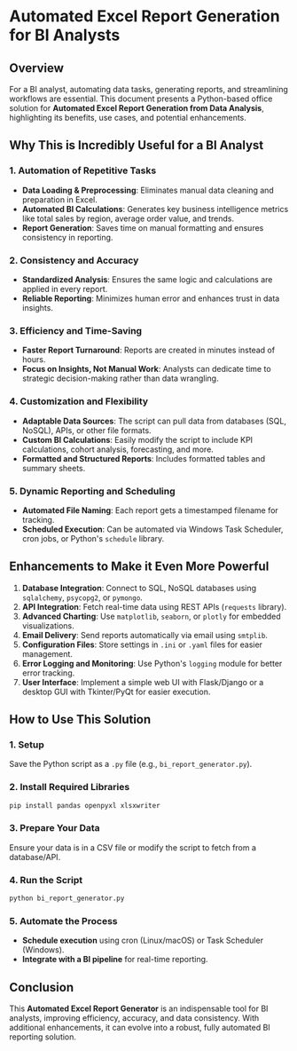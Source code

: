 # Automated Excel Report Generation for BI Analysts

## Overview
For a BI analyst, automating data tasks, generating reports, and streamlining workflows are essential. This document presents a Python-based office solution for **Automated Excel Report Generation from Data Analysis**, highlighting its benefits, use cases, and potential enhancements.

## Why This is Incredibly Useful for a BI Analyst

### **1. Automation of Repetitive Tasks**
- **Data Loading & Preprocessing**: Eliminates manual data cleaning and preparation in Excel.
- **Automated BI Calculations**: Generates key business intelligence metrics like total sales by region, average order value, and trends.
- **Report Generation**: Saves time on manual formatting and ensures consistency in reporting.

### **2. Consistency and Accuracy**
- **Standardized Analysis**: Ensures the same logic and calculations are applied in every report.
- **Reliable Reporting**: Minimizes human error and enhances trust in data insights.

### **3. Efficiency and Time-Saving**
- **Faster Report Turnaround**: Reports are created in minutes instead of hours.
- **Focus on Insights, Not Manual Work**: Analysts can dedicate time to strategic decision-making rather than data wrangling.

### **4. Customization and Flexibility**
- **Adaptable Data Sources**: The script can pull data from databases (SQL, NoSQL), APIs, or other file formats.
- **Custom BI Calculations**: Easily modify the script to include KPI calculations, cohort analysis, forecasting, and more.
- **Formatted and Structured Reports**: Includes formatted tables and summary sheets.

### **5. Dynamic Reporting and Scheduling**
- **Automated File Naming**: Each report gets a timestamped filename for tracking.
- **Scheduled Execution**: Can be automated via Windows Task Scheduler, cron jobs, or Python's `schedule` library.

## Enhancements to Make it Even More Powerful

1. **Database Integration**: Connect to SQL, NoSQL databases using `sqlalchemy`, `psycopg2`, or `pymongo`.
2. **API Integration**: Fetch real-time data using REST APIs (`requests` library).
3. **Advanced Charting**: Use `matplotlib`, `seaborn`, or `plotly` for embedded visualizations.
4. **Email Delivery**: Send reports automatically via email using `smtplib`.
5. **Configuration Files**: Store settings in `.ini` or `.yaml` files for easier management.
6. **Error Logging and Monitoring**: Use Python's `logging` module for better error tracking.
7. **User Interface**: Implement a simple web UI with Flask/Django or a desktop GUI with Tkinter/PyQt for easier execution.

## How to Use This Solution

### **1. Setup**
Save the Python script as a `.py` file (e.g., `bi_report_generator.py`).

### **2. Install Required Libraries**
```bash
pip install pandas openpyxl xlsxwriter
```

### **3. Prepare Your Data**
Ensure your data is in a CSV file or modify the script to fetch from a database/API.

### **4. Run the Script**
```bash
python bi_report_generator.py
```

### **5. Automate the Process**
- **Schedule execution** using cron (Linux/macOS) or Task Scheduler (Windows).
- **Integrate with a BI pipeline** for real-time reporting.

## Conclusion
This **Automated Excel Report Generator** is an indispensable tool for BI analysts, improving efficiency, accuracy, and data consistency. With additional enhancements, it can evolve into a robust, fully automated BI reporting solution.

